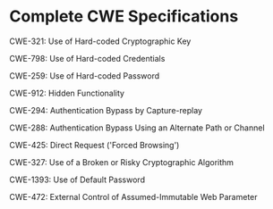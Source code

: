 

# Complete CWE Specifications

CWE-321: Use of Hard-coded Cryptographic Key

CWE-798: Use of Hard-coded Credentials

CWE-259: Use of Hard-coded Password

CWE-912: Hidden Functionality

CWE-294: Authentication Bypass by Capture-replay

CWE-288: Authentication Bypass Using an Alternate Path or Channel

CWE-425: Direct Request ('Forced Browsing')

CWE-327: Use of a Broken or Risky Cryptographic Algorithm

CWE-1393: Use of Default Password

CWE-472: External Control of Assumed-Immutable Web Parameter
